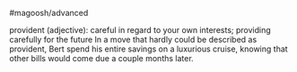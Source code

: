 #magoosh/advanced

provident (adjective): careful in regard to your own interests; providing carefully for the future 
In a move that hardly could be described as provident, Bert spend his entire savings on a luxurious cruise, 
knowing that other bills would come due a couple months later. 
